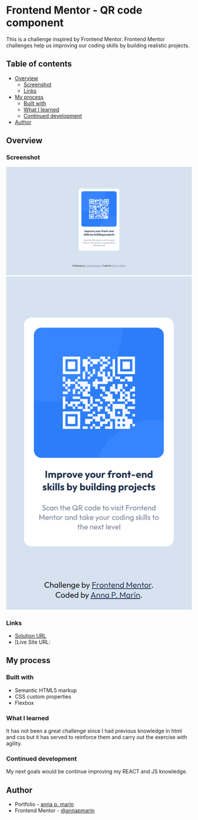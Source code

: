 # Frontend Mentor - QR code component

This is a challenge inspired by Frontend Mentor. 
Frontend Mentor challenges help us improving our coding skills by building realistic projects. 

## Table of contents

- [Overview](#overview)
  - [Screenshot](#screenshot)
  - [Links](#links)
- [My process](#my-process)
  - [Built with](#built-with)
  - [What I learned](#what-i-learned)
  - [Continued development](#continued-development)
- [Author](#author)

## Overview

### Screenshot
![](./images/Screenshot1.PNG)
![](./images/Screenshot2.PNG)

### Links

- [Solution URL](https://www.frontendmentor.io/challenges/qr-code-component-iux_sIO_H)
- [Live Site URL: [](https://annapmarin.github.io/QR-code-component/)

## My process

### Built with 

- Semantic HTML5 markup
- CSS custom properties
- Flexbox

### What I learned
It has not been a great challenge since I had previous knowledge in html and css but it has served to reinforce them and carry out the exercise with agility.

### Continued development
My next goals would be continue improving my REACT and JS knowledge.

## Author

- Portfolio - [anna p. marin](https://annapmarin.github.io/newportfolio/)
- Frontend Mentor - [@annapmarin](https://www.frontendmentor.io/profile/annapmarin)
